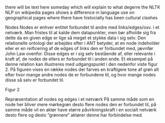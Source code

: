 there will be text here someday which will explain to what degerre the NLTK NLP on wikipedia pages shows a difference in language use on geographical pages where there have histocially has been cultural clashes


Nodes
Nodes er enhver entitet forbundet til andre med links/edges/osv. i et netværk. Man fristes til at kalde dem datapunkter, men bør afholde sig fra dette da en given edge er lige så meget et stykke data i sig selv. Den relationelle ontologi der arbejdes efter i ANT betyder, at en node indeholder eller er en reificering af de edges of links den er forbundet med, jævnfør John Law ovenfor. Disse edges er i sig selv bestående af, eller relevante i kraft af, de nodes de ellers er forbundet til i anden ende. Et eksempel på denne relation kan illustreres med udgangspunkt i den nedenfor viste figur 2. På figuren vises en række nodes der farves en kraftigere tone af grøn alt efter hvor mange andre nodes de er forbundene til, og hvor mange nodes disse så selv er forbundet til. 






Figur 2
  
Repræsentation af nodes og edges i et netværk
På samme måde som en node her bliver mere mørkegrøn desto flere nodes den er forbundet til, på samme måde vil en aktør have større påvirkningskraft i en socialt netværk desto flere og desto ”grønnere” aktører denne har forbindelse med.
